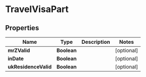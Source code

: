 
# TravelVisaPart

## Properties
Name | Type | Description | Notes
------------ | ------------- | ------------- | -------------
**mrZValid** | **Boolean** |  |  [optional]
**inDate** | **Boolean** |  |  [optional]
**ukResidenceValid** | **Boolean** |  |  [optional]




